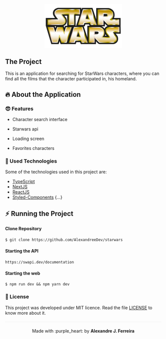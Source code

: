 <div align="center" style="margin-bottom: 20px;">
<img alt="starwars" src="src/assets/logo.png" width="250" heigth="250"/>
</div>

<div align="center" style="margin: 20px;">

</div>

## The Project

This is an application for searching for StarWars characters, where you can find all the films that the character participated in, his homeland.

## :fire: About the Application

### :sunglasses: Features

- Character search interface

- Starwars api

- Loading screen

- Favorites characters


### :rocket: Used Technologies

Some of the technologies used in this project are:
- [TypeScript](https://www.typescriptlang.org/)
- [NextJS](https://nextjs.org/)
- [ReactJS](https://pt-br.reactjs.org/)
- [Styled-Components](https://styled-components.com/)
{...}

## :zap: Running the Project
#### Clone Repository
```sh
$ git clone https://github.com/AlexandreeDev/starwars

```
#### Starting the API



```
https://swapi.dev/documentation
```
#### Starting the web
```
$ npm run dev && npm yarn dev
```
### :memo: License

This project was developed under MIT licence. Read the file [LICENSE](LICENSE.md) to know more about it.

<p align="center" style="margin-top: 20px; border-top: 1px solid #eee; padding-top: 20px;">Made with :purple_heart: by <strong> Alexandre J. Ferreira</strong> </p>